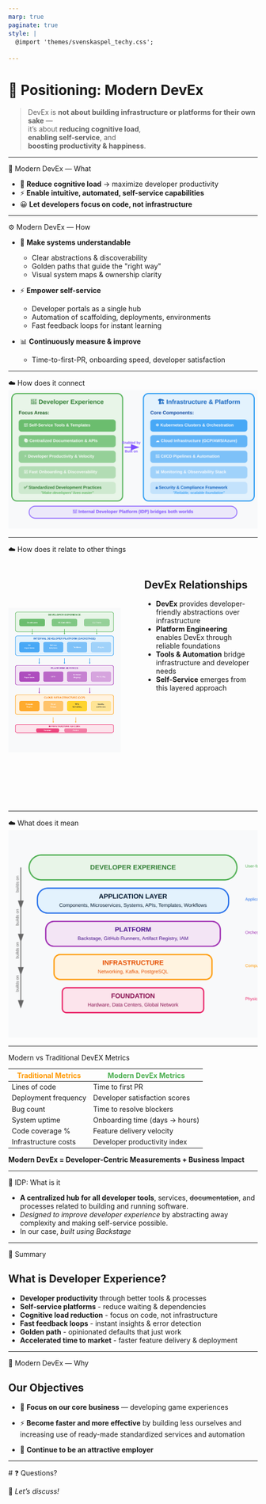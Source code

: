 ```yaml
---
marp: true
paginate: true
style: |
  @import 'themes/svenskaspel_techy.css';

---
```


<!-- _class: lead -->

# 🎯 Positioning: Modern DevEx

> DevEx is **not about building infrastructure or platforms for their own sake** —  
> it’s about **reducing cognitive load**,  
> **enabling self-service**, and  
> **boosting productivity & happiness**.

<!--
Vision:

  - Emphasize this is a **vision statement**, not just a definition.  
  - Call out that infra/platform can exist, but they are only **means to an end**.
-->

---
<div class="slide-header">🚀 Modern DevEx — What</div>

<div class="content-area">

- 🧠 **Reduce cognitive load** → maximize developer productivity  
- ⚡ **Enable intuitive, automated, self-service capabilities**  
- 😀 **Let developers focus on code, not infrastructure** 

</div>

---
<div class="slide-header">⚙️ Modern DevEx — How</div>

<div class="content-area">

- 🧩 **Make systems understandable**  
  - Clear abstractions & discoverability  
  - Golden paths that guide the "right way"  
  - Visual system maps & ownership clarity  

- ⚡ **Empower self-service**  
  - Developer portals as a single hub  
  - Automation of scaffolding, deployments, environments  
  - Fast feedback loops for instant learning  

- 📊 **Continuously measure & improve**  
  - Time-to-first-PR, onboarding speed, developer satisfaction  

</div>  

---

<div class="slide-header">☁️ How does it connect</div>

<div class="content-area">

<img src="diagrams/devex_vs_infra_slide.svg" class="slide-image" alt="DevEx vs Infrastructure Relationship" />

</div>

---

<div class="slide-header">☁️ How does it relate to other things</div>

<div class="content-area">

<div style="display: flex; align-items: flex-start; gap: 2rem; height: 500px; width: 100%;">
  <div style="flex: 0 0 45%; display: flex; align-items: center; justify-content: center; height: 100%;">
    <img src="diagrams/devex_vs_infra_clean.svg" alt="DevEx vs Infrastructure Clean View" style="width: 100%; height: auto; max-height: 480px; object-fit: contain;" />
  </div>
  <div style="flex: 1; padding: 1rem; height: 100%; overflow: hidden;">

## DevEx Relationships

<ul>
<li><strong>DevEx</strong> provides developer-friendly abstractions over infrastructure</li>
<li><strong>Platform Engineering</strong> enables DevEx through reliable foundations</li>
<li><strong>Tools & Automation</strong> bridge infrastructure and developer needs</li>
<li><strong>Self-Service</strong> emerges from this layered approach</li>
</ul>

  </div>
</div>

</div>

---

<div class="slide-header">☁️ What does it mean</div>

<div class="content-area">

<img src="diagrams/devex_hamburger.svg" class="slide-image" alt="DevEx Architecture Layers" />

</div>

---

<div class="slide-header">Modern vs Traditional DevEX Metrics</div>

<div class="content-area">

| <span style="color: #FF9800;">**Traditional Metrics**</span> | <span style="color: #4CAF50;">**Modern DevEx Metrics**</span> |
|------------------------|---------------------------|
| Lines of code | Time to first PR |
| Deployment frequency | Developer satisfaction scores |
| Bug count | Time to resolve blockers |
| System uptime | Onboarding time (days → hours) |
| Code coverage % | Feature delivery velocity |
| Infrastructure costs | Developer productivity index |

**Modern DevEx = Developer-Centric Measurements + Business Impact**

</div>

---

<div class="slide-header">🎯 IDP: What is it</div>

<div class="content-area">

- **A centralized hub for all developer tools**, services, ~~documentation~~, and processes related to building and running software.
- *Designed to improve developer experience* by abstracting away complexity and making self-service possible.
- In our case, *built using Backstage*

</div>

---

<div class="slide-header">📝 Summary</div>

<div class="content-area">

## What is Developer Experience?

<ul>
<li><strong>Developer productivity</strong> through better tools & processes</li>
<li><strong>Self-service platforms</strong> - reduce waiting & dependencies</li>
<li><strong>Cognitive load reduction</strong> - focus on code, not infrastructure</li>
<li><strong>Fast feedback loops</strong> - instant insights & error detection</li>
<li><strong>Golden path</strong> - opinionated defaults that just work</li>
<li><strong>Accelerated time to market</strong> - faster feature delivery & deployment</li>
</ul>

</div>

---
<div class="slide-header">🎯 Modern DevEx — Why</div>

<div class="content-area">

## Our Objectives

- 🚀 **Focus on our core business** — developing game experiences  

- ⚡ **Become faster and more effective** by building less ourselves and increasing use of ready-made standardized services and automation  

- 💖 **Continue to be an attractive employer**  

</div>  

---

<!-- _class: invert -->
<div class="slide-header-light">
# ❓ Questions?
</div>

💬 *Let’s discuss!*  
